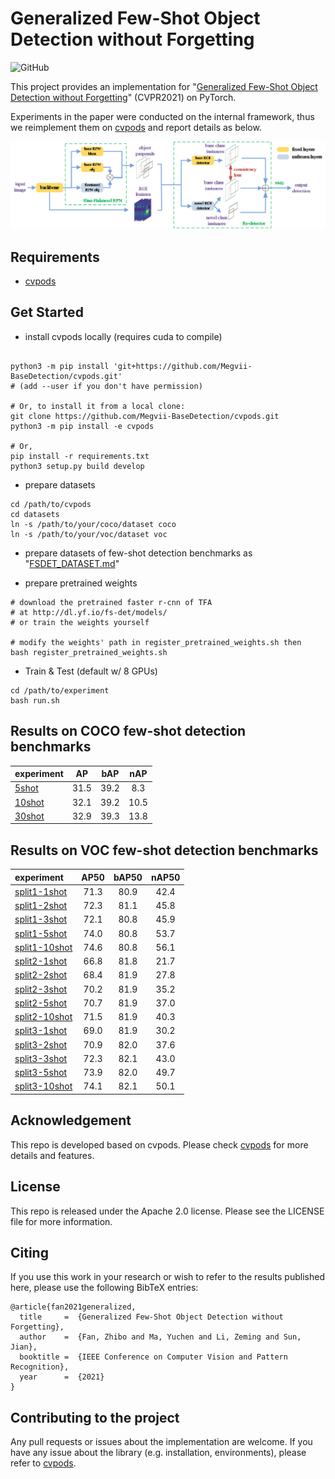 # Generalized Few-Shot Object Detection without Forgetting

![GitHub](https://camo.githubusercontent.com/5bf7c42305648dd6a90c47cc3779f1344d0db566ac345f335857117f6c935d99/68747470733a2f2f696d672e736869656c64732e696f2f6769746875622f6c6963656e73652f4d65677669692d42617365446574656374696f6e2f4f5441)

This project provides an implementation for "[Generalized Few-Shot Object Detection without Forgetting](https://arxiv.org/pdf/2105.09491.pdf)" (CVPR2021) on PyTorch.

Experiments in the paper were conducted on the internal framework, thus we reimplement them on [cvpods](https://github.com/Megvii-BaseDetection/cvpods) and report details as below.

![](./pipeline.png)

## Requirements
* [cvpods](https://github.com/Megvii-BaseDetection/cvpods)

## Get Started

* install cvpods locally (requires cuda to compile)
```shell

python3 -m pip install 'git+https://github.com/Megvii-BaseDetection/cvpods.git'
# (add --user if you don't have permission)

# Or, to install it from a local clone:
git clone https://github.com/Megvii-BaseDetection/cvpods.git
python3 -m pip install -e cvpods

# Or,
pip install -r requirements.txt
python3 setup.py build develop
```

* prepare datasets
```shell
cd /path/to/cvpods
cd datasets
ln -s /path/to/your/coco/dataset coco
ln -s /path/to/your/voc/dataset voc
```

* prepare datasets of few-shot detection benchmarks as "[FSDET_DATASET.md](FSDET_DATASET.md)"

* prepare pretrained weights
```shell
# download the pretrained faster r-cnn of TFA
# at http://dl.yf.io/fs-det/models/
# or train the weights yourself

# modify the weights' path in register_pretrained_weights.sh then
bash register_pretrained_weights.sh
```

* Train & Test (default w/ 8 GPUs)
```shell
cd /path/to/experiment
bash run.sh
```

## Results on COCO few-shot detection benchmarks
| experiment | AP | bAP | nAP |
|:------|:---:|:---:|:---:|
| [5shot](./playground/fsdet/coco/retentive_rcnn/5shot/seed0/) | 31.5 | 39.2 | 8.3 |
| [10shot](./playground/fsdet/coco/retentive_rcnn/10shot/seed0/) | 32.1 | 39.2 | 10.5 |
| [30shot](./playground/fsdet/coco/retentive_rcnn/30shot/seed0/) | 32.9 | 39.3 | 13.8 |

## Results on VOC few-shot detection benchmarks
| experiment | AP50 | bAP50 | nAP50 |
|:------|:---:|:---:|:---:|
| [split1-1shot](./playground/fsdet/voc/split1/retentive_rcnn/1shot/) | 71.3 | 80.9 | 42.4 |
| [split1-2shot](./playground/fsdet/voc/split1/retentive_rcnn/2shot/) | 72.3 | 81.1 | 45.8 |
| [split1-3shot](./playground/fsdet/voc/split1/retentive_rcnn/3shot/) | 72.1 | 80.8 | 45.9 |
| [split1-5shot](./playground/fsdet/voc/split1/retentive_rcnn/5shot/) | 74.0 | 80.8 | 53.7 |
| [split1-10shot](./playground/fsdet/voc/split1/retentive_rcnn/10shot/) | 74.6 | 80.8 | 56.1 |
| [split2-1shot](./playground/fsdet/voc/split2/retentive_rcnn/1shot/) | 66.8 | 81.8 | 21.7 |
| [split2-2shot](./playground/fsdet/voc/split2/retentive_rcnn/2shot/) | 68.4 | 81.9 | 27.8 |
| [split2-3shot](./playground/fsdet/voc/split2/retentive_rcnn/3shot/) | 70.2 | 81.9 | 35.2 |
| [split2-5shot](./playground/fsdet/voc/split2/retentive_rcnn/5shot/) | 70.7 | 81.9 | 37.0 |
| [split2-10shot](./playground/fsdet/voc/split2/retentive_rcnn/10shot/) | 71.5 | 81.9 | 40.3 |
| [split3-1shot](./playground/fsdet/voc/split3/retentive_rcnn/1shot/) | 69.0 | 81.9 | 30.2 |
| [split3-2shot](./playground/fsdet/voc/split3/retentive_rcnn/2shot/) | 70.9 | 82.0 | 37.6 |
| [split3-3shot](./playground/fsdet/voc/split3/retentive_rcnn/3shot/) | 72.3 | 82.1 | 43.0 |
| [split3-5shot](./playground/fsdet/voc/split3/retentive_rcnn/5shot/) | 73.9 | 82.0 | 49.7 |
| [split3-10shot](./playground/fsdet/voc/split3/retentive_rcnn/10shot/) | 74.1 | 82.1 | 50.1 |

## Acknowledgement
This repo is developed based on cvpods. Please check [cvpods](https://github.com/Megvii-BaseDetection/cvpods) for more details and features.

## License
This repo is released under the Apache 2.0 license. Please see the LICENSE file for more information.

## Citing
If you use this work in your research or wish to refer to the results published here, please use the following BibTeX entries:
```
@article{fan2021generalized,
  title     =  {Generalized Few-Shot Object Detection without Forgetting},
  author    =  {Fan, Zhibo and Ma, Yuchen and Li, Zeming and Sun, Jian},
  booktitle =  {IEEE Conference on Computer Vision and Pattern Recognition},
  year      =  {2021}
}
```

## Contributing to the project
Any pull requests or issues about the implementation are welcome. If you have any issue about the library (e.g. installation, environments), please refer to [cvpods](https://github.com/Megvii-BaseDetection/cvpods).
